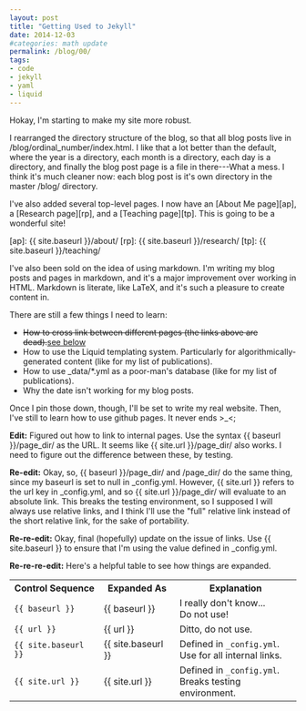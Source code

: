 ```yaml
---
layout: post
title: "Getting Used to Jekyll"
date: 2014-12-03
#categories: math update
permalink: /blog/00/
tags:
- code
- jekyll
- yaml
- liquid
---
```


Hokay, I'm starting to make my site more robust.

<!--break-->

I rearranged the directory structure of the blog, so that all blog posts
live in /blog/ordinal_number/index.html. I like that a lot better than
the default, where the year is a directory, each month is a directory,
each day is a directory, and finally the blog post page is a file in
there---What a mess. I think it's much cleaner now: each blog post is
it's own directory in the master /blog/ directory.

I've also added several top-level pages. I now have an [About Me page][ap],
a [Research page][rp], and a [Teaching page][tp]. This is going to be a
wonderful site!

  [ap]: {{ site.baseurl }}/about/
  [rp]: {{ site.baseurl }}/research/
  [tp]: {{ site.baseurl }}/teaching/

I've also been sold on the idea of using markdown. I'm writing my blog
posts and pages in markdown, and it's a major improvement over working
in HTML. Markdown is literate, like LaTeX, and it's such a pleasure to
create content in.

There are still a few things I need to learn:

* <strike>How to cross link between different pages (the links above are
  dead).</strike>[see below](#links)
* How to use the Liquid templating system. Particularly for
  algorithmically-generated content (like for my list of publications).
* How to use _data/*.yml as a poor-man's database (like for my list of
  publications).
* Why the date isn't working for my blog posts.

Once I pin those down, though, I'll be set to write my real website.
Then, I've still to learn how to use github pages. It never ends >_<;

<strong id="links">Edit:</strong> Figured out how to link to internal
pages. Use the syntax \{\{ baseurl \}\}/page_dir/ as the URL. It seems
like \{\{ site.url \}\}/page_dir/ also works. I need to figure out the
difference between these, by testing.

**Re-edit:** Okay, so, \{\{ baseurl \}\}/page_dir/ and /page_dir/ do the
same thing, since my baseurl is set to null in _config.yml. However,
\{\{ site.url \}\} refers to the url key in _config.yml, and so
\{\{ site.url \}\}/page_dir/ will evaluate to an absolute link. This
breaks the testing environment, so I supposed I will always use relative
links, and I think I'll use the "full" relative link instead of the
short relative link, for the sake of portability.

**Re-re-edit:** Okay, final (hopefully) update on the issue of links.
Use \{\{ site.baseurl \}\} to ensure that I'm using the value defined in
_config.yml.

**Re-re-re-edit:** Here's a helpful table to see how things are expanded.

<table>
  <tr>
    <th>Control Sequence</th>
    <th>Expanded As</th>
    <th>Explanation</th>
  </tr>
  <tr>
    <td><code>&#123;&#123; baseurl &#125;&#125;</code></td>
    <td>{{ baseurl }}</td>
    <td>I really don't know...<br />Do not use!</td>
  </tr>
  <tr>
    <td><code>&#123;&#123; url &#125;&#125;</code></td>
    <td>{{ url }}</td>
    <td>Ditto, do not use.</td>
  </tr>
  <tr>
    <td><code>&#123;&#123; site.baseurl &#125;&#125;</code></td>
    <td>{{ site.baseurl }}</td>
    <td>Defined in <code>_config.yml</code>.<br />Use for all internal links.</td>
  </tr>
  <tr>
    <td><code>&#123;&#123; site.url &#125;&#125;</code></td>
    <td>{{ site.url }}</td>
    <td>Defined in <code>_config.yml</code>.<br />Breaks testing environment.</td>
  </tr>
</table>

